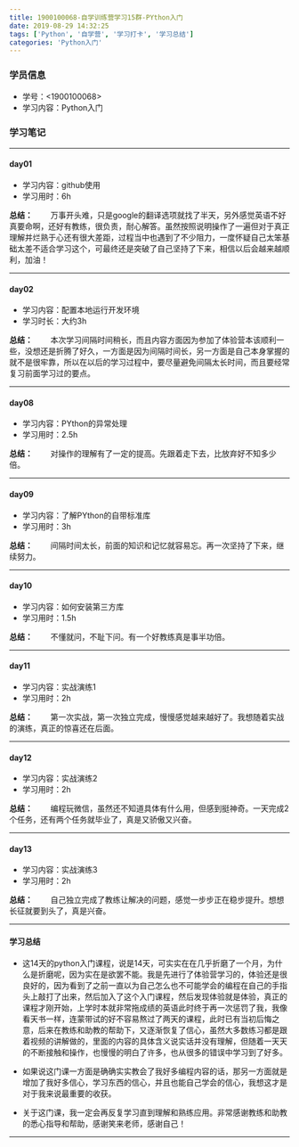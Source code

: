 ```yaml
---
title: 1900100068-自学训练营学习15群-PYthon入门
date: 2019-08-29 14:32:25
tags: ['Python', '自学营', '学习打卡', '学习总结']
categories: 'Python入门'
---
```

### 学员信息
- 学号：<1900100068>
- 学习内容：Python入门

### 学习笔记
***
#### day01
- 学习内容：github使用
- 学习用时：6h

**总结：**
&emsp;&emsp;万事开头难，只是google的翻译选项就找了半天，另外感觉英语不好真要命啊，还好有教练，很负责，耐心解答。虽然按照说明操作了一遍但对于真正理解并烂熟于心还有很大差距，过程当中也遇到了不少阻力，一度怀疑自己太笨基础太差不适合学习这个，可最终还是突破了自己坚持了下来，相信以后会越来越顺利，加油！
***
#### day02
- 学习内容：配置本地运行开发环境
- 学习时长：大约3h

**总结：**
&emsp;&emsp;本次学习间隔时间稍长，而且内容方面因为参加了体验营本该顺利一些，没想还是折腾了好久，一方面是因为间隔时间长，另一方面是自己本身掌握的就不是很牢靠，所以在以后的学习过程中，要尽量避免间隔太长时间，而且要经常复习前面学习过的要点。
***
#### day08
- 学习内容：PYthon的异常处理
- 学习用时：2.5h

**总结：**
&emsp;&emsp;对操作的理解有了一定的提高。先跟着走下去，比放弃好不知多少倍。
***
#### day09
- 学习内容：了解PYthon的自带标准库
- 学习用时：3h

**总结：**
&emsp;&emsp;间隔时间太长，前面的知识和记忆就容易忘。再一次坚持了下来，继续努力。
***
#### day10
- 学习内容：如何安装第三方库
- 学习用时：1.5h

**总结：**
&emsp;&emsp;不懂就问，不耻下问。有一个好教练真是事半功倍。
***
#### day11
- 学习内容：实战演练1
- 学习用时：2h

**总结：**
&emsp;&emsp;第一次实战，第一次独立完成，慢慢感觉越来越好了。我想随着实战的演练，真正的惊喜还在后面。
***
#### day12
- 学习内容：实战演练2
- 学习用时：2h

**总结：**
&emsp;&emsp;编程玩微信，虽然还不知道具体有什么用，但感到挺神奇。一天完成2个任务，还有两个任务就毕业了，真是又骄傲又兴奋。
***
#### day13
- 学习内容：实战演练3
- 学习用时：2h

**总结：**
&emsp;&emsp;自己独立完成了教练让解决的问题，感觉一步步正在稳步提升。想想长征就要到头了，真是兴奋。
***
#### 学习总结
- 这14天的python入门课程，说是14天，可实实在在几乎折磨了一个月，为什么是折磨呢，因为实在是欲罢不能。我是先进行了体验营学习的，体验还是很良好的，因为看到了之前一直以为自己怎么也不可能学会的编程在自己的手指头上敲打了出来，然后加入了这个入门课程，然后发现体验就是体验，真正的课程才刚开始，上学时本就非常拖成绩的英语此时终于再一次惩罚了我，我像看天书一样，连蒙带试的好不容易熬过了两天的课程，此时已有当初后悔之意，后来在教练和助教的帮助下，又逐渐恢复了信心，虽然大多数练习都是跟着视频的讲解做的，里面的内容的具体含义说实话并没有理解，但随着一天天的不断接触和操作，也慢慢的明白了许多，也从很多的错误中学习到了好多。

- 如果说这门课一方面是确确实实教会了我好多编程内容的话，那另一方面就是增加了我好多信心，学习东西的信心，并且也能自己学会的信心，我想这才是对于我来说最重要的收获。

- 关于这门课，我一定会再反复学习直到理解和熟练应用。非常感谢教练和助教的悉心指导和帮助，感谢笑来老师，感谢自己！
***




